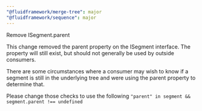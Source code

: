 ```yaml
---
"@fluidframework/merge-tree": major
"@fluidframework/sequence": major
---
```


Remove ISegment.parent

This change removed the parent property on the ISegment interface. The property will still exist, but should not generally be used by outside consumers.

There are some circumstances where a consumer may wish to know if a segment is still in the underlying tree and were using the parent property to determine that.

Please change those checks to use the following `"parent" in segment && segment.parent !== undefined`
